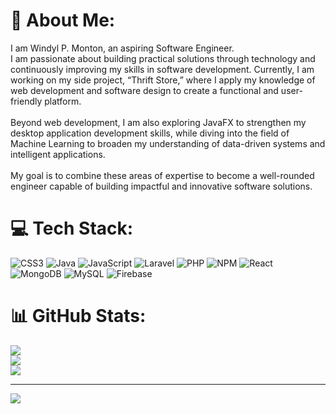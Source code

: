 # 💫 About Me:
I am Windyl P. Monton, an aspiring Software Engineer.<br>I am passionate about building practical solutions through technology and continuously improving my skills in software development. Currently, I am working on my side project, “Thrift Store,” where I apply my knowledge of web development and software design to create a functional and user-friendly platform.<br><br>Beyond web development, I am also exploring JavaFX to strengthen my desktop application development skills, while diving into the field of Machine Learning to broaden my understanding of data-driven systems and intelligent applications.<br><br>My goal is to combine these areas of expertise to become a well-rounded engineer capable of building impactful and innovative software solutions.


# 💻 Tech Stack:
![CSS3](https://img.shields.io/badge/css3-%231572B6.svg?style=for-the-badge&logo=css3&logoColor=white) ![Java](https://img.shields.io/badge/java-%23ED8B00.svg?style=for-the-badge&logo=openjdk&logoColor=white) ![JavaScript](https://img.shields.io/badge/javascript-%23323330.svg?style=for-the-badge&logo=javascript&logoColor=%23F7DF1E) ![Laravel](https://img.shields.io/badge/laravel-%23FF2D20.svg?style=for-the-badge&logo=laravel&logoColor=white) ![PHP](https://img.shields.io/badge/php-%23777BB4.svg?style=for-the-badge&logo=php&logoColor=white)  ![NPM](https://img.shields.io/badge/NPM-%23CB3837.svg?style=for-the-badge&logo=npm&logoColor=white) ![React](https://img.shields.io/badge/react-%2320232a.svg?style=for-the-badge&logo=react&logoColor=%2361DAFB) ![MongoDB](https://img.shields.io/badge/MongoDB-%234ea94b.svg?style=for-the-badge&logo=mongodb&logoColor=white) ![MySQL](https://img.shields.io/badge/mysql-4479A1.svg?style=for-the-badge&logo=mysql&logoColor=white) ![Firebase](https://img.shields.io/badge/firebase-ffca28?style=for-the-badge&logo=firebase&logoColor=black)
# 📊 GitHub Stats:
![](https://github-readme-stats.vercel.app/api?username=Arch-ZeroOne&theme=dark&hide_border=true&include_all_commits=false&count_private=false)<br/>
![](https://nirzak-streak-stats.vercel.app/?user=Arch-ZeroOne&theme=dark&hide_border=true)<br/>
![](https://github-readme-stats.vercel.app/api/top-langs/?username=Arch-ZeroOne&theme=dark&hide_border=true&include_all_commits=false&count_private=false&layout=compact)

---
[![](https://visitcount.itsvg.in/api?id=Arch-ZeroOne&icon=0&color=0)](https://visitcount.itsvg.in)

<!-- Proudly created with GPRM ( https://gprm.itsvg.in ) -->
